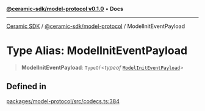 [**@ceramic-sdk/model-protocol v0.1.0**](../README.md) • **Docs**

***

[Ceramic SDK](../../../README.md) / [@ceramic-sdk/model-protocol](../README.md) / ModelInitEventPayload

# Type Alias: ModelInitEventPayload

> **ModelInitEventPayload**: `TypeOf`\<*typeof* [`ModelInitEventPayload`](../variables/ModelInitEventPayload.md)\>

## Defined in

[packages/model-protocol/src/codecs.ts:384](https://github.com/ceramicstudio/ceramic-sdk/blob/a220cbca7950f690af7f3d03a0023681bb9f5426/packages/model-protocol/src/codecs.ts#L384)
